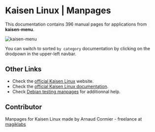 # Kaisen Linux | Manpages

This documentation contains 396 manual pages for applications from **kaisen-menu**.

![kaisen-menu](assets/kaisen_menu.png)

You can switch to sorted `by category` documentation by clicking on the drodpown in the upper-left navbar.

## Other Links

* Check the [official Kaisen Linux](https://kaisenlinux.org/) website.
* Check the [official Kaisen Linux documentation](https://kaisenlinux.org/documentation/).
* Check [Debian testing manpages](https://manpages.debian.org/contents-testing.html) for additionnal help. 

## Contributor

Manpages for Kaisen Linux made by Arnaud Cormier - freelance at [magiklabs](https://www.magiklabs.xyz)